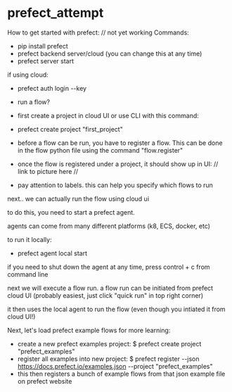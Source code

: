 # prefect_attempt

How to get started with prefect:
// not yet working
Commands:
- pip install prefect
- prefect backend server/cloud (you can change this at any time)
- prefect server start


if using cloud:
- prefect auth login --key <YOUR-KEY>


- run a flow?
- first create a project in cloud UI or use CLI with this command:
- prefect create project "first_project"

- before a flow can be run, you have to register a flow. This can be done in the flow python file using the command "flow.register"

- once the flow is registered under a project, it should show up in UI:
// link to picture here //

- pay attention to labels. this can help you specify which flows to run


next.. we can actually run the flow using cloud ui

to do this, you need to start a prefect agent.

agents can come from many different platforms (k8, ECS, docker, etc)


to run it locally:
- prefect agent local start

if you need to shut down the agent at any time, press control + c from command line

next we will execute a flow run. a flow run can be initiated from prefect cloud UI (probably easiest, just click "quick run" in top right corner)

it then uses the local agent to run the flow (even though you intiated it from cloud UI!)


Next, let's load prefect example flows for more learning:
- create a new prefect examples project: $ prefect create project "prefect_examples"
- register all examples into new project: $ prefect register --json https://docs.prefect.io/examples.json --project "prefect_examples"
- this then registers a bunch of example flows from that json example file on prefect website







